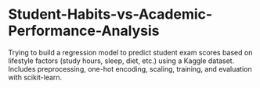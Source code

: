 # Student-Habits-vs-Academic-Performance-Analysis
Trying to build a regression model to predict student exam scores based on lifestyle factors (study hours, sleep, diet, etc.) using a Kaggle dataset. Includes preprocessing, one-hot encoding, scaling, training, and evaluation with scikit-learn.
